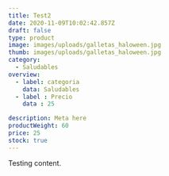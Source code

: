 ```yaml
---
title: Test2
date: 2020-11-09T10:02:42.857Z
draft: false
type: product
image: images/uploads/galletas_haloween.jpg
thumb: images/uploads/galletas_haloween.jpg
category:
  - Saludables
overview:
  - label: categoria
    data: Saludables
  - label : Precio
    data : 25

description: Meta here
productWeight: 60
price: 25
stock: true
---
```

Testing content.
